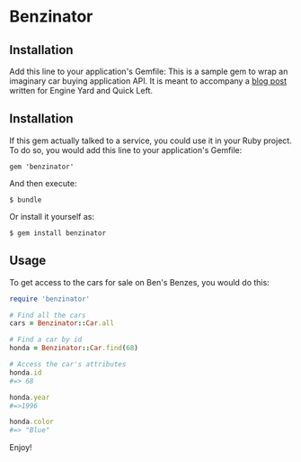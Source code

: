 # Benzinator

## Installation

Add this line to your application's Gemfile:
This is a sample gem to wrap an imaginary car buying application API. It
is meant to accompany a [blog post](https://blog.engineyard.com/2014/wrapping-your-api-in-a-ruby-gem) written for Engine Yard and Quick Left.

## Installation

If this gem actually talked to a service, you could use it in your Ruby
project. To do so, you would add this line to your application's Gemfile:

    gem 'benzinator'

And then execute:

    $ bundle

Or install it yourself as:

    $ gem install benzinator

## Usage

To get access to the cars for sale on Ben's Benzes, you would do this:

```ruby
require 'benzinator'

# Find all the cars
cars = Benzinator::Car.all

# Find a car by id
honda = Benzinator::Car.find(68)

# Access the car's attributes
honda.id
#=> 68

honda.year
#=>1996

honda.color
#=> "Blue"

```

Enjoy!
